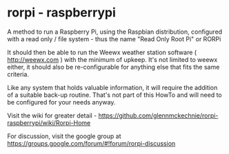 # rorpi - raspberrypi
A method to run a Raspberry Pi, using the Raspbian distribution, configured with a read only / file system  - thus the name "Read Only Root Pi" or RORPi

It should then be able to run the Weewx weather station software ( http://weewx.com ) with the minimum of upkeep. It's not limited to weewx either, it should also be re-configurable for anything else that fits the same criteria.

Like any system that holds valuable information, it will require the addition of a suitable back-up routine.  That's not part of this HowTo and will need to be configured for your needs anyway.


Visit the wiki for greater detail -
https://github.com/glennmckechnie/rorpi-raspberrypi/wiki/Rorpi-Home

For discussion, visit the google group at
https://groups.google.com/forum/#!forum/rorpi-discussion
